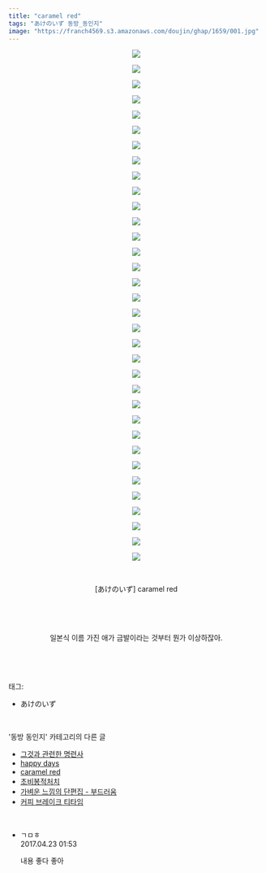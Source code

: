 ```yaml
---
title: "caramel red"
tags: "あけのいず 동방_동인지"
image: "https://franch4569.s3.amazonaws.com/doujin/ghap/1659/001.jpg"
---
```

<div class="article">
<p style="text-align: center; clear: none; float: none;"><img src="{{ site.imgserver2 }}/ghap/1659/001.jpg"/></p>
<p style="text-align: center; clear: none; float: none;"><img src="{{ site.imgserver2 }}/ghap/1659/002.jpg"/></p>
<p style="text-align: center; clear: none; float: none;"><img src="{{ site.imgserver2 }}/ghap/1659/003.jpg"/></p>
<p style="text-align: center; clear: none; float: none;"><img src="{{ site.imgserver2 }}/ghap/1659/004.jpg"/></p>
<p style="text-align: center; clear: none; float: none;"><img src="{{ site.imgserver2 }}/ghap/1659/005.jpg"/></p>
<p style="text-align: center; clear: none; float: none;"><img src="{{ site.imgserver2 }}/ghap/1659/006.jpg"/></p>
<p style="text-align: center; clear: none; float: none;"><img src="{{ site.imgserver2 }}/ghap/1659/007.jpg"/></p>
<p style="text-align: center; clear: none; float: none;"><img src="{{ site.imgserver2 }}/ghap/1659/008.jpg"/></p>
<p style="text-align: center; clear: none; float: none;"><img src="{{ site.imgserver2 }}/ghap/1659/009.jpg"/></p>
<p style="text-align: center; clear: none; float: none;"><img src="{{ site.imgserver2 }}/ghap/1659/010.jpg"/></p>
<p style="text-align: center; clear: none; float: none;"><img src="{{ site.imgserver2 }}/ghap/1659/011.jpg"/></p>
<p style="text-align: center; clear: none; float: none;"><img src="{{ site.imgserver2 }}/ghap/1659/012.jpg"/></p>
<p style="text-align: center; clear: none; float: none;"><img src="{{ site.imgserver2 }}/ghap/1659/013.jpg"/></p>
<p style="text-align: center; clear: none; float: none;"><img src="{{ site.imgserver2 }}/ghap/1659/014.jpg"/></p>
<p style="text-align: center; clear: none; float: none;"><img src="{{ site.imgserver2 }}/ghap/1659/015.jpg"/></p>
<p style="text-align: center; clear: none; float: none;"><img src="{{ site.imgserver2 }}/ghap/1659/016.jpg"/></p>
<p style="text-align: center; clear: none; float: none;"><img src="{{ site.imgserver2 }}/ghap/1659/017.jpg"/></p>
<p style="text-align: center; clear: none; float: none;"><img src="{{ site.imgserver2 }}/ghap/1659/018.jpg"/></p>
<p style="text-align: center; clear: none; float: none;"><img src="{{ site.imgserver2 }}/ghap/1659/019.jpg"/></p>
<p style="text-align: center; clear: none; float: none;"><img src="{{ site.imgserver2 }}/ghap/1659/020.jpg"/></p>
<p style="text-align: center; clear: none; float: none;"><img src="{{ site.imgserver2 }}/ghap/1659/021.jpg"/></p>
<p style="text-align: center; clear: none; float: none;"><img src="{{ site.imgserver2 }}/ghap/1659/022.jpg"/></p>
<p style="text-align: center; clear: none; float: none;"><img src="{{ site.imgserver2 }}/ghap/1659/023.jpg"/></p>
<p style="text-align: center; clear: none; float: none;"><img src="{{ site.imgserver2 }}/ghap/1659/024.jpg"/></p>
<p style="text-align: center; clear: none; float: none;"><img src="{{ site.imgserver2 }}/ghap/1659/025.jpg"/></p>
<p style="text-align: center; clear: none; float: none;"><img src="{{ site.imgserver2 }}/ghap/1659/026.jpg"/></p>
<p style="text-align: center; clear: none; float: none;"><img src="{{ site.imgserver2 }}/ghap/1659/027.jpg"/></p>
<p style="text-align: center; clear: none; float: none;"><img src="{{ site.imgserver2 }}/ghap/1659/028.jpg"/></p>
<p style="text-align: center; clear: none; float: none;"><img src="{{ site.imgserver2 }}/ghap/1659/029.jpg"/></p>
<p style="text-align: center; clear: none; float: none;"><img src="{{ site.imgserver2 }}/ghap/1659/030.jpg"/></p>
<p style="text-align: center; clear: none; float: none;"><img src="{{ site.imgserver2 }}/ghap/1659/031.jpg"/></p>
<p style="text-align: center; clear: none; float: none;"><img src="{{ site.imgserver2 }}/ghap/1659/032.jpg"/></p>
<p style="text-align: center; clear: none; float: none;"><img src="{{ site.imgserver2 }}/ghap/1659/033.jpg"/></p>
<p style="text-align: center; clear: none; float: none;"><img src="{{ site.imgserver2 }}/ghap/1659/034.jpg"/></p>
<p style="text-align: center; clear: none; float: none;"><br/></p>
<p style="text-align: center; clear: none; float: none;">[あけのいず] caramel red</p>
<p style="text-align: center; clear: none; float: none;"><br/></p>
<p style="text-align: center; clear: none; float: none;"><br/></p>
<p style="text-align: center; clear: none; float: none;">일본식 이름 가진 애가 금발이라는 것부터 뭔가 이상하잖아.</p>
<p><br/></p>
</div><br/>
<div class="tagTrail">
<p>태그: </p>
<ul>
<li>あけのいず</li>
</ul>
</div><br/>
<div class="another">
<p>'동방 동인지' 카테고리의 다른 글</p>
<ul>
<li><a href="/ghap_1661">그것과 관련한 명련사</a></li>
<li><a href="/ghap_1660">happy days</a></li>
<li><a href="/ghap_1659">caramel red</a></li>
<li><a href="/ghap_1658">초비봉적처치</a></li>
<li><a href="/ghap_1657">가벼운 느낌의 단편집 - 부드러움</a></li>
<li><a href="/ghap_1656">커피 브레이크 티타임</a></li>
</ul>
</div><br/>
<div class="cb_module cb_fluid">
<div class="cb_wrt cb_profile">
<div class="comment">
<ul>
<li class="cb_thumb_off" id="comment14972062">
<div class="cb_comment_area">
<div class="cb_info_area">
<div class="cb_section">
<span class="cb_nick_name">ㄱㅁㅎ</span>
</div>
<div class="cb_section">
<span class="cb_date">2017.04.23 01:53 </span>
</div>
</div>
<div class="cb_dsc_comment">
<p class="cb_dsc">
											내용 좋다 좋아
										</p>
</div>
</div></li>
</ul>
</div>
</div><!-- commentList close -->
</div><br/>
